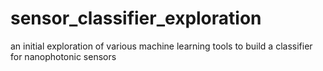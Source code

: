 # sensor_classifier_exploration
an initial exploration of various machine learning tools to build a classifier for nanophotonic sensors
